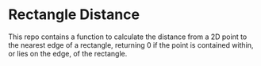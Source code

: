 # Rectangle Distance

This repo contains a function to calculate the distance from a 2D point to the nearest edge of a rectangle, returning 0 if the point is contained within, or lies on the edge, of the rectangle.
